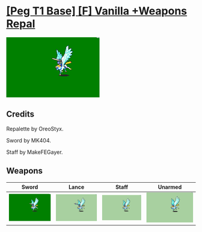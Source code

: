 # [\[Peg T1 Base\] \[F\] Vanilla +Weapons Repal](./)

<img src="./1.%20Sword/Sword_000.png" alt="[Peg T1 Base] [F] Vanilla +Weapons Repal standing" />

## Credits

Repalette by OreoStyx.

Sword by MK404.

Staff by MakeFEGayer.

## Weapons


|Sword |Lance |Staff |Unarmed |
|  :---: | :---: | :---: | :---: |
| <img alt="Sword animation" src="./1.%20Sword/Sword.gif" /> | <img alt="Lance animation" src="./2.%20Lance/Lance.gif" /> | <img alt="Staff animation" src="./7.%20Staff/Staff.gif" /> | <img alt="Unarmed animation" src="./8.%20Unarmed/Unarmed.gif" /> |
